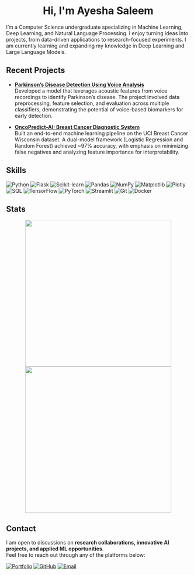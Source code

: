 <div align="center">
<h1> <strong>Hi, I'm Ayesha Saleem</strong> </h1> 
</div>

I’m a Computer Science undergraduate specializing in Machine Learning, Deep Learning, and Natural Language Processing. I enjoy turning ideas into projects, from data-driven applications to research-focused experiments. I am currently learning and expanding my knowledge in Deep Learning and Large Language Models.

## Recent Projects  

- **[Parkinson’s Disease Detection Using Voice Analysis](https://github.com/aysh34/Parkinsons-Disease-Detection)**  
  Developed a model that leverages acoustic features from voice recordings to identify Parkinson’s disease. The project involved data preprocessing, feature selection, and evaluation across multiple classifiers, demonstrating the potential of voice-based biomarkers for early detection.  

- **[OncoPredict-AI: Breast Cancer Diagnostic System](https://github.com/aysh34/OncoPredict-AI)**  
  Built an end-to-end machine learning pipeline on the UCI Breast Cancer Wisconsin dataset. A dual-model framework (Logistic Regression and Random Forest) achieved ~97% accuracy, with emphasis on minimizing false negatives and analyzing feature importance for interpretability.  


## Skills  

![Python](https://img.shields.io/badge/Python-3776AB?style=flat&logo=python&logoColor=white) 
![Flask](https://img.shields.io/badge/Flask-000000?style=flat&logo=flask&logoColor=white) 
![Scikit-learn](https://img.shields.io/badge/Scikit--learn-F7931E?style=flat&logo=scikitlearn&logoColor=white) 
![Pandas](https://img.shields.io/badge/Pandas-150458?style=flat&logo=pandas&logoColor=white) 
![NumPy](https://img.shields.io/badge/NumPy-013243?style=flat&logo=numpy&logoColor=white) 
![Matplotlib](https://img.shields.io/badge/Matplotlib-013243?style=flat&logo=plotly&logoColor=white) 
![Plotly](https://img.shields.io/badge/Plotly-3F4F75?style=flat&logo=plotly&logoColor=white) 
![SQL](https://img.shields.io/badge/SQL-003B57?style=flat&logo=postgresql&logoColor=white) 
![TensorFlow](https://img.shields.io/badge/TensorFlow-FF6F00?style=flat&logo=tensorflow&logoColor=white) 
![PyTorch](https://img.shields.io/badge/PyTorch-EE4C2C?style=flat&logo=pytorch&logoColor=white) 
![Streamlit](https://img.shields.io/badge/Streamlit-FF4B4B?style=flat&logo=streamlit&logoColor=white) 
![Git](https://img.shields.io/badge/Git-F05032?style=flat&logo=git&logoColor=white) 
![Docker](https://img.shields.io/badge/Docker-2496ED?style=flat&logo=docker&logoColor=white) 

## Stats  

<div align="center">
  <img  width="400" src="https://github-readme-stats.vercel.app/api?username=aysh34&theme=yeblu&show_icons=true&hide_border=true&count_private=true&layout=compact"/>
  <img  width="400" src="https://github-readme-streak-stats.herokuapp.com/?user=aysh34&theme=yeblu&hide_border=true"/>
</div>

## Contact  

I am open to discussions on **research collaborations, innovative AI projects, and applied ML opportunities**.  
Feel free to reach out through any of the platforms below:

<a href="https://aysh34.github.io/">
  <img src="https://img.shields.io/badge/Portfolio-FF5733?style=flat&logo=google-chrome&logoColor=white" alt="Portfolio" /></a>
<a href="https://github.com/aysh34">
  <img src="https://img.shields.io/badge/GitHub-199717?style=flat&logo=github&logoColor=white" alt="GitHub" /></a>
<a href="mailto:ayeshasaleem853@gmail.com">
  <img src="https://img.shields.io/badge/Email-D14836?style=flat&logo=gmail&logoColor=white" alt="Email" /></a>

